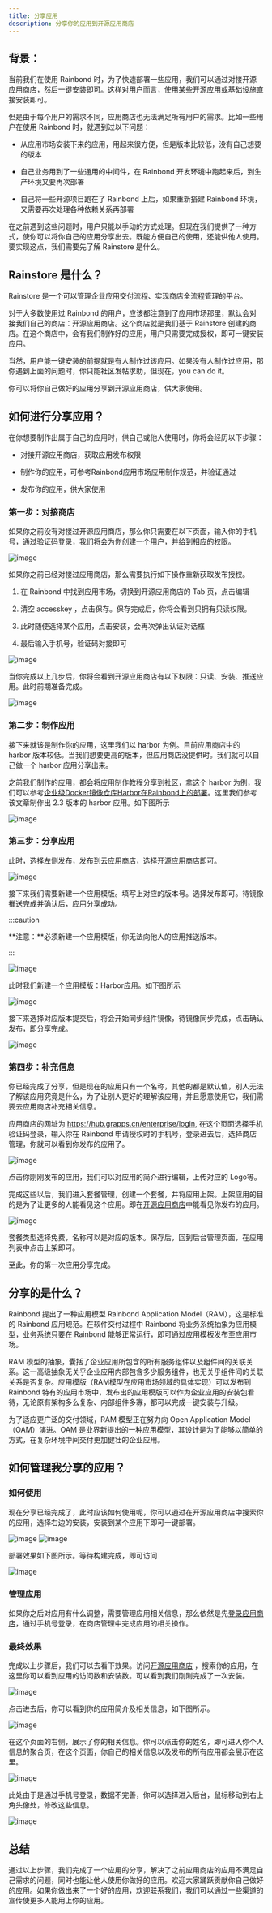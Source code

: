 ```yaml
---
title: 分享应用
description: 分享你的应用到开源应用商店
---
```


## 背景：

当前我们在使用 Rainbond 时，为了快速部署一些应用，我们可以通过对接开源应用商店，然后一键安装即可。这样对用户而言，使用某些开源应用或基础设施直接安装即可。

但是由于每个用户的需求不同，应用商店也无法满足所有用户的需求。比如一些用户在使用 Rainbond 时，就遇到过以下问题：

- 从应用市场安装下来的应用，用起来很方便，但是版本比较低，没有自己想要的版本

- 自己业务用到了一些通用的中间件，在 Rainbond 开发环境中跑起来后，到生产环境又要再次部署

- 自己将一些开源项目跑在了 Rainbond 上后，如果重新搭建 Rainbond 环境，又需要再次处理各种依赖关系再部署

在之前遇到这些问题时，用户只能以手动的方式处理。但现在我们提供了一种方式，使你可以将你自己的应用分享出去。既能方便自己的使用，还能供他人使用。要实现这点，我们需要先了解 Rainstore 是什么。

## Rainstore 是什么？
Rainstore 是一个可以管理企业应用交付流程、实现商店全流程管理的平台。

对于大多数使用过 Rainbond 的用户，应该都注意到了应用市场那里，默认会对接我们自己的商店：开源应用商店。这个商店就是我们基于 Rainstore 创建的商店。在这个商店中，会有我们制作好的应用，用户只需要完成授权，即可一键安装应用。

当然，用户能一键安装的前提就是有人制作过该应用。如果没有人制作过应用，那你遇到上面的问题时，你只能社区发帖求助，但现在，you can do it。

你可以将你自己做好的应用分享到开源应用商店，供大家使用。

## 如何进行分享应用？
在你想要制作出属于自己的应用时，供自己或他人使用时，你将会经历以下步骤：

- 对接开源应用商店，获取应用发布权限

- 制作你的应用，可参考Rainbond应用市场应用制作规范，并验证通过

- 发布你的应用，供大家使用

### 第一步：对接商店
如果你之前没有对接过开源应用商店，那么你只需要在以下页面，输入你的手机号，通过验证码登录，我们将会为你创建一个用户，并给到相应的权限。

![image](https://static.goodrain.com/docs/5.6/use-manual/app-store-manage/share-app/store-authorization.png)

如果你之前已经对接过应用商店，那么需要执行如下操作重新获取发布授权。

1. 在 Rainbond 中找到应用市场，切换到开源应用商店的 Tab 页，点击编辑

2. 清空 accesskey ，点击保存。保存完成后，你将会看到只拥有只读权限。

3. 此时随便选择某个应用，点击安装，会再次弹出认证对话框

4. 最后输入手机号，验证码对接即可

![image](https://static.goodrain.com/docs/5.6/use-manual/app-store-manage/share-app/edit-store-info.png)

当你完成以上几步后，你将会看到开源应用商店有以下权限：只读、安装、推送应用。此时前期准备完成。

![image](https://static.goodrain.com/docs/5.6/use-manual/app-store-manage/share-app/store-perms-show.png)

### 第二步：制作应用
接下来就该是制作你的应用，这里我们以 harbor 为例。目前应用商店中的 harbor 版本较低。当我们想要更高的版本，但应用商店没提供时。我们就可以自己做一个 harbor 应用分享出来。

之前我们制作的应用，都会将应用制作教程分享到社区，拿这个 harbor 为例，我们可以参考[企业级Docker镜像仓库Harbor在Rainbond上的部署](https://t.goodrain.com/d/8204-dockerharborrainbond)。这里我们参考该文章制作出 2.3 版本的 harbor 应用。如下图所示

![image](https://static.goodrain.com/docs/5.6/use-manual/app-store-manage/share-app/harbor-topological.png)

### 第三步：分享应用
此时，选择左侧发布，发布到云应用商店，选择开源应用商店即可。

![image](https://static.goodrain.com/docs/5.6/use-manual/app-store-manage/share-app/publish-page.png)

接下来我们需要新建一个应用模版。填写上对应的版本号。选择发布即可。待镜像推送完成并确认后，应用分享成功。

:::caution

**注意：**必须新建一个应用模版，你无法向他人的应用推送版本。

:::

![image](https://static.goodrain.com/docs/5.6/use-manual/app-store-manage/share-app/edit-app-model-1.png)

此时我们新建一个应用模版：Harbor应用。如下图所示

![image](https://static.goodrain.com/docs/5.6/use-manual/app-store-manage/share-app/edit-app-model-2.png)

接下来选择对应版本提交后，将会开始同步组件镜像，待镜像同步完成，点击确认发布，即分享完成。

![image](https://static.goodrain.com/docs/5.6/use-manual/app-store-manage/share-app/edit-app-model-3.png)

### 第四步：补充信息

你已经完成了分享，但是现在的应用只有一个名称，其他的都是默认值，别人无法了解该应用究竟是什么，为了让别人更好的理解该应用，并且愿意使用它，我们需要去应用商店补充相关信息。

应用商店的网址为 https://hub.grapps.cn/enterprise/login, 在这个页面选择手机验证码登录，输入你在 Rainbond 申请授权时的手机号，登录进去后，选择商店管理，你就可以看到你发布的应用了。

![image](https://static.goodrain.com/docs/5.6/use-manual/app-store-manage/share-app/store-app-manage-1.png)

点击你刚刚发布的应用，我们可以对应用的简介进行编辑，上传对应的 Logo等。

完成这些以后，我们进入套餐管理，创建一个套餐，并将应用上架。上架应用的目的是为了让更多的人能看见这个应用。即在[开源应用商店](https://hub.grapps.cn/marketplace)中能看见你发布的应用。

![image](https://static.goodrain.com/docs/5.6/use-manual/app-store-manage/share-app/store-app-manage-2.png)

套餐类型选择免费，名称可以是对应的版本。保存后，回到后台管理页面，在应用列表中点击上架即可。

至此，你的第一次应用分享完成。

## 分享的是什么？
Rainbond 提出了一种应用模型 Rainbond Application Model（RAM），这是标准的 Rainbond 应用规范。在软件交付过程中 Rainbond 将业务系统抽象为应用模型，业务系统只要在 Rainbond 能够正常运行，即可通过应用模板发布至应用市场。

RAM 模型的抽象，囊括了企业应用所包含的所有服务组件以及组件间的关联关系。这一高级抽象无关乎企业应用内部包含多少服务组件，也无关乎组件间的关联关系是否复杂。应用模版（RAM模型在应用市场领域的具体实现）可以发布到 Rainbond 特有的应用市场中，发布出的应用模版可以作为企业应用的安装包看待，无论原有架构多么复杂、内部组件多寡，都可以完成一键安装与升级。

为了适应更广泛的交付领域，RAM 模型正在努力向 Open Application Model（OAM）演进。OAM 是业界新提出的一种应用模型，其设计是为了能够以简单的方式，在复杂环境中间交付更加健壮的企业应用。

## 如何管理我分享的应用？

### 如何使用

现在分享已经完成了，此时应该如何使用呢，你可以通过在开源应用商店中搜索你的应用，选择右边的安装，安装到某个应用下即可一键部署。

![image](https://static.goodrain.com/docs/5.6/use-manual/app-store-manage/share-app/search-app.png)
![image](https://static.goodrain.com/docs/5.6/use-manual/app-store-manage/share-app/install-app-1.png)

部署效果如下图所示。等待构建完成，即可访问

![image](https://static.goodrain.com/docs/5.6/use-manual/app-store-manage/share-app/install-app-2.png)

### 管理应用

如果你之后对应用有什么调整，需要管理应用相关信息，那么依然是先[登录应用商店](https://hub.grapps.cn/enterprise/login)，通过手机号登录，在商店管理中完成应用的相关操作。

### 最终效果

完成以上步骤后，我们可以去看下效果。访问[开源应用商店](https://hub.grapps.cn/marketplace) ，搜索你的应用，在这里你可以看到应用的访问数和安装数。可以看到我们刚刚完成了一次安装。

![image](https://static.goodrain.com/docs/5.6/use-manual/app-store-manage/share-app/app-list-show.png)

点击进去后，你可以看到你的应用简介及相关信息，如下图所示。

![image](https://static.goodrain.com/docs/5.6/use-manual/app-store-manage/share-app/app-detail-show.png)

在这个页面的右侧，展示了你的相关信息。你可以点击你的姓名，即可进入你个人信息的聚合页，在这个页面，你自己的相关信息以及发布的所有应用都会展示在这里。

![image](https://static.goodrain.com/docs/5.6/use-manual/app-store-manage/share-app/publish-user-show.png)

此处由于是通过手机号登录，数据不完善，你可以选择进入后台，鼠标移动到右上角头像处，修改这些信息。

![image](https://static.goodrain.com/docs/5.6/use-manual/app-store-manage/share-app/edit-user-info.png)

## 总结

通过以上步骤，我们完成了一个应用的分享，解决了之前应用商店的应用不满足自己需求的问题，同时也能让他人使用你做好的应用。欢迎大家踊跃贡献你自己做好的应用。如果你做出来了一个好的应用，欢迎联系我们，我们可以通过一些渠道的宣传使更多人能用上你的应用。